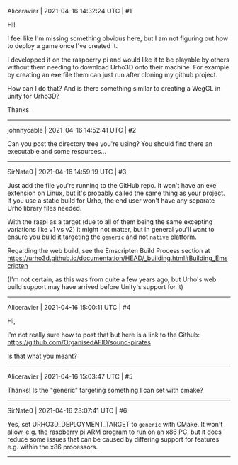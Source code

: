 Aliceravier | 2021-04-16 14:32:24 UTC | #1

Hi!

I feel like I'm missing something obvious here, but I am not figuring out how to deploy a game once I've created it.

I developped it on the raspberry pi and would like it to be playable by others without them needing to download Urho3D onto their machine. For example by creating an exe file them can just run after cloning my github project.

How can I do that? 
And is there something similar to creating a WegGL in unity for Urho3D?

Thanks

-------------------------

johnnycable | 2021-04-16 14:52:41 UTC | #2

Can you post the directory tree you're using? You should find there an executable and some resources...

-------------------------

SirNate0 | 2021-04-16 14:59:19 UTC | #3

Just add the file you're running to the GitHub repo. It won't have an exe extension on Linux, but it's probably called the same thing as your project. If you use a static build for Urho, the end user won't have any separate Urho library files needed.

With the raspi as a target (due to all of them being the same excepting variations like v1 vs v2) it might not matter, but in general you'll want to ensure you build it targeting the `generic` and not `native` platform.

Regarding the web build, see the Emscripten Build Process section at
https://urho3d.github.io/documentation/HEAD/_building.html#Building_Emscripten

(I'm not certain, as this was from quite a few years ago, but Urho's web build support may have arrived before Unity's support for it)

-------------------------

Aliceravier | 2021-04-16 15:00:11 UTC | #4

Hi, 

I'm not really sure how to post that but here is a link to the Github: https://github.com/OrganisedAFID/sound-pirates

Is that what you meant?

-------------------------

Aliceravier | 2021-04-16 15:03:47 UTC | #5

Thanks! 
Is the "generic" targeting something I can set with cmake?

-------------------------

SirNate0 | 2021-04-16 23:07:41 UTC | #6

Yes, set URHO3D_DEPLOYMENT_TARGET to `generic` with CMake. It won't allow, e.g. the raspberry pi ARM program to run on an x86 PC, but it does reduce some issues that can be caused by differing support for features e.g. within the x86 processors.

-------------------------


